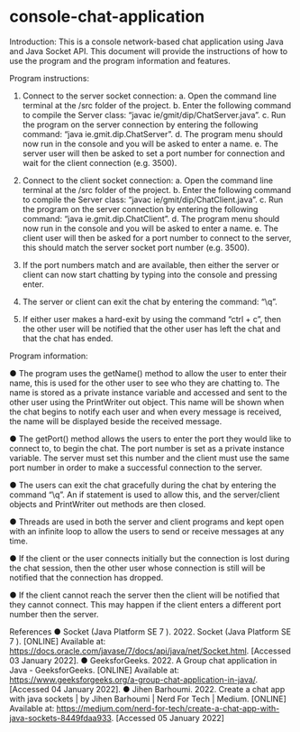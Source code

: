 # console-chat-application

Introduction:
This is a console network-based chat application using Java and Java Socket API. This document
will provide the instructions of how to use the program and the program information and
features.


Program instructions:

1. Connect to the server socket connection:
  a. Open the command line terminal at the /src folder of the project.
  b. Enter the following command to compile the Server class: “javac ie/gmit/dip/ChatServer.java”.
  c. Run the program on the server connection by entering the following command: “java ie.gmit.dip.ChatServer”.
  d. The program menu should now run in the console and you will be asked to enter a name.
  e. The server user will then be asked to set a port number for connection and wait for the client connection (e.g. 3500).

2. Connect to the client socket connection:
  a. Open the command line terminal at the /src folder of the project.
  b. Enter the following command to compile the Server class: “javac ie/gmit/dip/ChatClient.java”.
  c. Run the program on the server connection by entering the following command: “java ie.gmit.dip.ChatClient”.
  d. The program menu should now run in the console and you will be asked to enter a name.
  e. The client user will then be asked for a port number to connect to the server, this should match the server socket port number (e.g. 3500).

3. If the port numbers match and are available, then either the server or client can now start
chatting by typing into the console and pressing enter.

4. The server or client can exit the chat by entering the command: “\q”.

5. If either user makes a hard-exit by using the command “ctrl + c”, then the other user will
be notified that the other user has left the chat and that the chat has ended.


Program information:

  ● The program uses the getName() method to allow the user to enter their name, this is used for the other user to see who they are chatting to. The name is stored as a private instance variable and accessed and sent to the other user using the PrintWriter out object. This name will be shown when the chat begins to notify each user and when every message is received, the name will be displayed beside the received message.
  
  ● The getPort() method allows the users to enter the port they would like to connect to, to begin the chat. The port number is set as a private instance variable. The server must set this number and the client must use the same port number in order to make a successful connection to the server.

  ● The users can exit the chat gracefully during the chat by entering the command “\q”. An if statement is used to allow this, and the server/client objects and PrintWriter out methods are then closed.

  ● Threads are used in both the server and client programs and kept open with an infinite loop to allow the users to send or receive messages at any time.

  ● If the client or the user connects initially but the connection is lost during the chat session, then the other user whose connection is still will be notified that the connection has dropped.

  ● If the client cannot reach the server then the client will be notified that they cannot connect. This may happen if the client enters a different port number then the server.


References
  ● Socket (Java Platform SE 7 ). 2022. Socket (Java Platform SE 7 ). [ONLINE] Available at: https://docs.oracle.com/javase/7/docs/api/java/net/Socket.html. [Accessed 03 January 2022].
  ● GeeksforGeeks. 2022. A Group chat application in Java - GeeksforGeeks. [ONLINE] Available at: https://www.geeksforgeeks.org/a-group-chat-application-in-java/. [Accessed 04 January 2022].
  ● Jihen Barhoumi. 2022. Create a chat app with java sockets | by Jihen Barhoumi | Nerd For Tech | Medium. [ONLINE] Available at: https://medium.com/nerd-for-tech/create-a-chat-app-with-java-sockets-8449fdaa933. [Accessed 05 January 2022]
